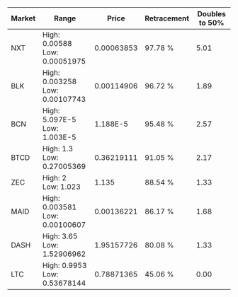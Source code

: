 | Market | Range | Price| Retracement | Doubles to 50% |
| --- | --- | --- | --- | --- |
| NXT | High: 0.00588<br />Low: 0.00051975 | 0.00063853 | 97.78 % | 5.01 |
| BLK | High: 0.003258<br />Low: 0.00107743 | 0.00114906 | 96.72 % | 1.89 |
| BCN | High: 5.097E-5<br />Low: 1.003E-5 | 1.188E-5 | 95.48 % | 2.57 |
| BTCD | High: 1.3<br />Low: 0.27005369 | 0.36219111 | 91.05 % | 2.17 |
| ZEC | High: 2<br />Low: 1.023 | 1.135 | 88.54 % | 1.33 |
| MAID | High: 0.003581<br />Low: 0.00100607 | 0.00136221 | 86.17 % | 1.68 |
| DASH | High: 3.65<br />Low: 1.52906962 | 1.95157726 | 80.08 % | 1.33 |
| LTC | High: 0.9953<br />Low: 0.53678144 | 0.78871365 | 45.06 % | 0.00 |
